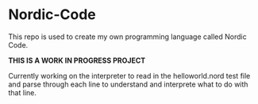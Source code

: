 # Nordic-Code
This repo is used to create my own programming language called Nordic Code.

**THIS IS A WORK IN PROGRESS PROJECT**

Currently working on the interpreter to read in the helloworld.nord test file and parse through each line to understand and interprete what to do with that line.
